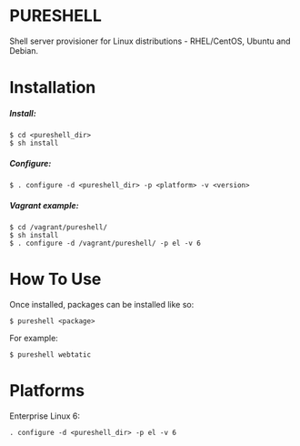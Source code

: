 PURESHELL
=========

Shell server provisioner for Linux distributions - RHEL/CentOS, Ubuntu and Debian.


# Installation

##### Install:

    $ cd <pureshell_dir>
    $ sh install

##### Configure:

    $ . configure -d <pureshell_dir> -p <platform> -v <version>

##### Vagrant example:

    $ cd /vagrant/pureshell/
    $ sh install
    $ . configure -d /vagrant/pureshell/ -p el -v 6

# How To Use

Once installed, packages can be installed like so:

    $ pureshell <package>

For example:

    $ pureshell webtatic

# Platforms

Enterprise Linux 6:
    
    . configure -d <pureshell_dir> -p el -v 6